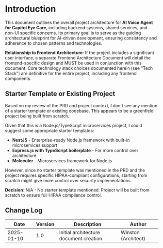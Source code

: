 # Introduction

This document outlines the overall project architecture for **AI Voice Agent for Capitol Eye Care**, including backend systems, shared services, and non-UI specific concerns. Its primary goal is to serve as the guiding architectural blueprint for AI-driven development, ensuring consistency and adherence to chosen patterns and technologies.

**Relationship to Frontend Architecture:**
If the project includes a significant user interface, a separate Frontend Architecture Document will detail the frontend-specific design and MUST be used in conjunction with this document. Core technology stack choices documented herein (see "Tech Stack") are definitive for the entire project, including any frontend components.

## Starter Template or Existing Project

Based on my review of the PRD and project context, I don't see any mention of a starter template or existing codebase. This appears to be a greenfield project being built from scratch.

Given that this is a Node.js/TypeScript microservices project, I could suggest some appropriate starter templates:
- **NestJS** - Enterprise-ready Node.js framework with built-in microservices support
- **Express.js with TypeScript boilerplate** - For more control over architecture
- **Moleculer** - Microservices framework for Node.js

However, since no starter template was mentioned in the PRD and the project requires specific HIPAA-compliant configurations, starting from scratch might give more control over security implementations.

**Decision**: N/A - No starter template mentioned. Project will be built from scratch to ensure full HIPAA compliance control.

## Change Log

| Date | Version | Description | Author |
|------|---------|-------------|---------|
| 2025-01-10 | 1.0 | Initial architecture document creation | Winston (Architect) |
